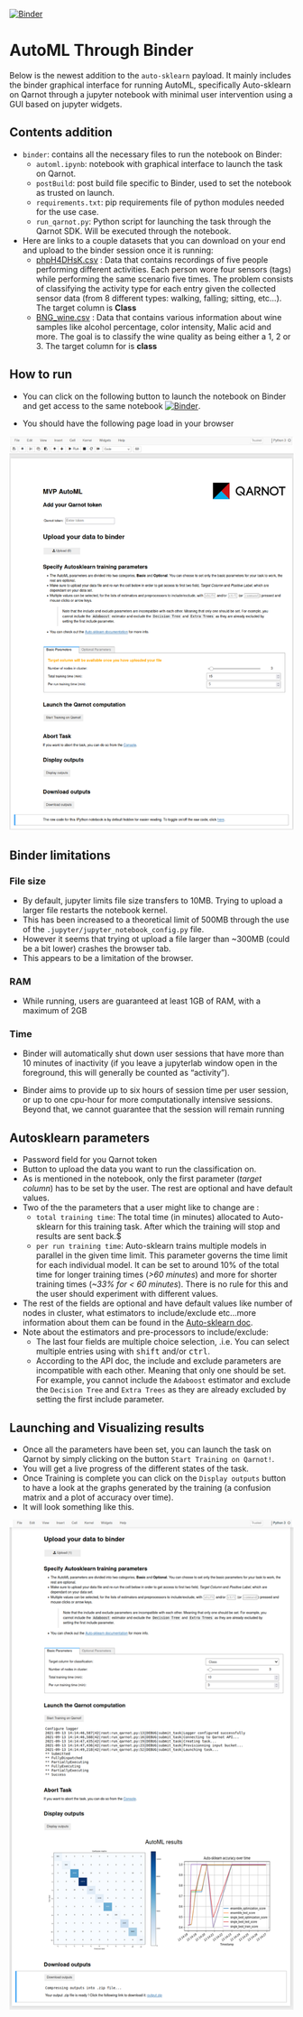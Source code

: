 [![Binder](https://mybinder.org/badge_logo.svg)](https://mybinder.org/v2/gh/qarnot/qarnot-automl-binder/HEAD?urlpath=%2Ftree%2Fautoml.ipynb)

# AutoML Through Binder

Below is the newest addition to the `auto-sklearn` payload. It mainly includes the binder graphical interface for running AutoML, specifically Auto-sklearn on Qarnot through a jupyter notebook with minimal user intervention using a GUI based on jupyter widgets.

## Contents addition

* `binder`: contains all the necessary files to run the notebook on Binder:
  * `automl.ipynb`: notebook with graphical interface to launch the task on Qarnot.
  * `postBuild`: post build file specific to Binder, used to set the notebook as trusted on launch.
  * `requirements.txt`: pip requirements file of python modules needed for the use case.
  * `run_qarnot.py`: Python script for launching the task through the Qarnot SDK. Will be executed through the notebook.
* Here are links to a couple datasets that you can download on your end and upload to the binder session once it is running:
  * [phpH4DHsK.csv](https://www.openml.org/data/get_csv/1590940/phpH4DHsK) : Data that contains recordings of five people performing different activities. Each person wore four sensors (tags) while performing the same scenario five times. The problem consists of classifying the activity type for each entry given the collected sensor data (from 8 different types: walking, falling; sitting, etc...). The target column is **Class**
  * [BNG_wine.csv](https://www.openml.org/data/get_csv/150675/BNG_wine.arff) : Data that contains various information about wine samples like alcohol percentage, color intensity, Malic acid and more. The goal is to classify the wine quality as being either a 1, 2 or 3. The target column for is **class**

## How to run

* You can click on the following button to launch the notebook on Binder and get access to the same notebook
[![Binder](https://mybinder.org/badge_logo.svg)](https://mybinder.org/v2/gh/qarnot/qarnot-automl-binder/HEAD?urlpath=%2Ftree%2Fautoml.ipynb).

* You should have the following page load in your browser 

![Interface](screenshots/form_initial.png)

## Binder limitations

### File size

* By default, jupyter limits file size transfers to 10MB. Trying to upload a larger file restarts the notebook kernel.
* This has been increased to a theoretical limit of 500MB through the use of the `.jupyter/jupyter_notebook_config.py` file.
* However it seems that trying ot upload a file larger than ~300MB (could be a bit lower) crashes the browser tab.
* This appears to be a limitation of the browser.

### RAM

* While running, users are guaranteed at least 1GB of RAM, with a maximum of 2GB

### Time

* Binder will automatically shut down user sessions that have more than 10 minutes of inactivity (if you leave a jupyterlab window open in the foreground, this   will generally be counted as “activity”).

* Binder aims to provide up to six hours of session time per user session, or up to one cpu-hour for more computationally intensive sessions. Beyond that, we   cannot guarantee that the session will remain running

## Autosklearn parameters

* Password field for you Qarnot token
* Button to upload the data you want to run the classification on.
* As is mentioned in the notebook, only the first parameter (*target column*) has to be set by the user. The rest are optional and have default values.
* Two of the the parameters that a user might like to change are :
  * `total training time`: The total time (in minutes) allocated to Auto-sklearn for this training task. After which the training will stop and results are sent back.$
  * `per run training time`: Auto-sklearn trains multiple models in parallel in the given time limit. This parameter governs the time limit for each individual model. It can be set to around 10% of the total time for longer training times (*>60 minutes*) and more for shorter training times (*~33% for < 60 minutes*). There is no rule for this and the user should experiment with different values.
* The rest of the fields are optional and have default values like number of nodes in cluster, what estimators to include/exclude etc...more information about them can be found in the [Auto-sklearn doc](https://automl.github.io/auto-sklearn/master/api.html).
* Note about the estimators and pre-processors to include/exclude:
    * The last four fields are multiple choice selection, .i.e. You can select multiple entries using with <kbd>shift</kbd> and/or <kbd>ctrl</kbd>.
    * According to the API doc, the include and exclude parameters are incompatible with each other. Meaning that only one should be set. For example, you cannot include the `Adaboost` estimator and exclude the `Decision Tree` and `Extra Trees` as they are already excluded by setting the first include parameter.

## Launching and Visualizing results

* Once all the parameters have been set, you can launch the task on Qarnot by simply clicking on the button `Start Training on Qarnot!`.
* You will get a live progress of the different states of the task.
* Once Training is complete you can click on the `Display outputs` button to have a look at the graphs generated by the training (a confusion matrix and a plot of accuracy over time).
* It will look something like this.

![Interface Results](screenshots/form.png)